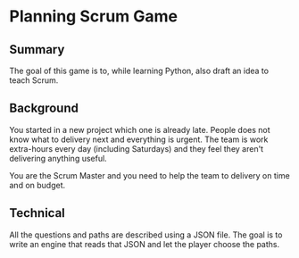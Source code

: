 # Planning Scrum Game

## Summary

The goal of this game is to, while learning Python, also draft an idea to teach Scrum.

## Background

You started in a new project which one is already late. People does not know what to delivery next and everything is urgent. The team is work extra-hours every day (including Saturdays) and they feel they aren't delivering anything useful.

You are the Scrum Master and you need to help the team to delivery on time and on budget.

## Technical

All the questions and paths are described using a JSON file. The goal is to write an engine that reads that JSON and let the player choose the paths.
